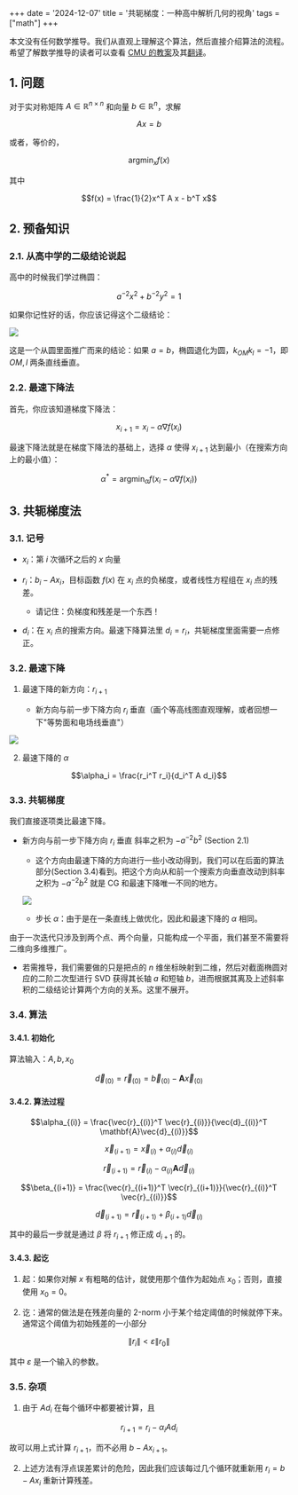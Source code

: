 +++
date = '2024-12-07'
title = '共轭梯度：一种高中解析几何的视角'
tags = ["math"]
+++

本文没有任何数学推导。我们从直观上理解这个算法，然后直接介绍算法的流程。希望了解数学推导的读者可以查看 [CMU 的教案](https://www.cs.cmu.edu/~quake-papers/painless-conjugate-gradient.pdf)及其[翻译](https://flat2010.github.io/2018/10/26/%E5%85%B1%E8%BD%AD%E6%A2%AF%E5%BA%A6%E6%B3%95%E9%80%9A%E4%BF%97%E8%AE%B2%E4%B9%89/#8-%E5%85%B1%E8%BD%AD%E6%A2%AF%E5%BA%A6%E6%B3%95)。

## 1. 问题

对于实对称矩阵 $A \in \mathbb{R}^{n \times n}$ 和向量 $b \in \mathbb{R}^n$，求解

$$Ax = b$$

或者，等价的，

$$\text{argmin}_x f(x)$$

其中

$$f(x) = \frac{1}{2}x^T A x - b^T x$$

## 2. 预备知识

### 2.1. 从高中学的二级结论说起

高中的时候我们学过椭圆：

$$a^{-2}x^2 + b^{-2}y^2 = 1$$

如果你记性好的话，你应该记得这个二级结论：

![](../images/2025-10-03-00-44-15.png)

这是一个从圆里面推广而来的结论：如果 $a = b$，椭圆退化为圆，$k_{OM}k_l = -1$，即 $OM, l$ 两条直线垂直。

### 2.2. 最速下降法

首先，你应该知道梯度下降法：

$$x_{i+1} = x_i - \alpha\nabla f(x_i)$$

最速下降法就是在梯度下降法的基础上，选择 $\alpha$ 使得 $x_{i+1}$ 达到最小（在搜索方向上的最小值）：

$$\alpha^* = \text{argmin}_\alpha f(x_i - \alpha\nabla f(x_i))$$

## 3. 共轭梯度法

### 3.1. 记号

- $x_i$：第 $i$ 次循环之后的 $x$ 向量

- $r_i$：$b_i - Ax_i$，目标函数 $f(x)$ 在 $x_i$ 点的负梯度，或者线性方程组在 $x_i$ 点的残差。

  - 请记住：负梯度和残差是一个东西！

- $d_i$：在 $x_i$ 点的搜索方向。最速下降算法里 $d_i = r_i$，共轭梯度里面需要一点修正。

### 3.2. 最速下降

1. 最速下降的新方向：$r_{i+1}$

   - 新方向与前一步下降方向 $r_i$ 垂直（画个等高线图直观理解，或者回想一下"等势面和电场线垂直"）

![](../images/2025-10-03-00-38-10.png)

2. 最速下降的 $\alpha$

$$\alpha_i = \frac{r_i^T r_i}{d_i^T A d_i}$$

### 3.3. 共轭梯度

我们直接逐项类比最速下降。

- 新方向与前一步下降方向 $r_i$ 垂直 斜率之积为 $-a^{-2}b^2$ (Section 2.1)

  - 这个方向由最速下降的方向进行一些小改动得到，我们可以在后面的算法部分(Section 3.4)看到。把这个方向从和前一个搜索方向垂直改动到斜率之积为 $-a^{-2}b^2$ 就是 CG 和最速下降唯一不同的地方。

  ![](../images/2025-10-03-00-39-26.png)

  - 步长 $\alpha$：由于是在一条直线上做优化，因此和最速下降的 $\alpha$ 相同。

由于一次迭代只涉及到两个点、两个向量，只能构成一个平面，我们甚至不需要将二维向多维推广。

- 若需推导，我们需要做的只是把点的 $n$ 维坐标映射到二维，然后对截面椭圆对应的二阶二次型进行 SVD 获得其长轴 $a$ 和短轴 $b$，进而根据其离及上述斜率积的二级结论计算两个方向的关系。这里不展开。

### 3.4. 算法

#### 3.4.1. 初始化

算法输入：$A, b, x_0$

$$\vec{d}_{(0)} = \vec{r}_{(0)} = \vec{b}_{(0)} - \mathbf{A}\vec{x}_{(0)}$$ 

#### 3.4.2. 算法过程

$$\alpha_{(i)} = \frac{\vec{r}_{(i)}^T \vec{r}_{(i)}}{\vec{d}_{(i)}^T \mathbf{A}\vec{d}_{(i)}}$$

$$\vec{x}_{(i+1)} = \vec{x}_{(i)} + \alpha_{(i)}\vec{d}_{(i)}$$

$$\vec{r}_{(i+1)} = \vec{r}_{(i)} - \alpha_{(i)}\mathbf{A}\vec{d}_{(i)}$$

$$\beta_{(i+1)} = \frac{\vec{r}_{(i+1)}^T \vec{r}_{(i+1)}}{\vec{r}_{(i)}^T \vec{r}_{(i)}}$$

$$\vec{d}_{(i+1)} = \vec{r}_{(i+1)} + \beta_{(i+1)}\vec{d}_{(i)}$$

其中的最后一步就是通过 $\beta$ 将 $r_{i+1}$ 修正成 $d_{i+1}$ 的。

#### 3.4.3. 起讫

1. 起：如果你对解 $x$ 有粗略的估计，就使用那个值作为起始点 $x_0$；否则，直接使用 $x_0 = 0$。

2. 讫：通常的做法是在残差向量的 2-norm 小于某个给定阈值的时候就停下来。通常这个阈值为初始残差的一小部分

$$\|r_i\| < \varepsilon \|r_0\|$$

其中 $\varepsilon$ 是一个输入的参数。

### 3.5. 杂项

1. 由于 $Ad_i$ 在每个循环中都要被计算，且

$$r_{i+1} = r_i - \alpha_i A d_i$$

故可以用上式计算 $r_{i+1}$，而不必用 $b - Ax_{i+1}$。

2. 上述方法有浮点误差累计的危险，因此我们应该每过几个循环就重新用 $r_i = b - Ax_i$ 重新计算残差。